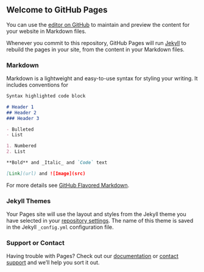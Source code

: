 ## Welcome to GitHub Pages

You can use the [editor on GitHub](https://github.com/KaiweiCheung/KaiweiCheung.github.io/edit/master/README.md) to maintain and preview the content for your website in Markdown files.

Whenever you commit to this repository, GitHub Pages will run [Jekyll](https://jekyllrb.com/) to rebuild the pages in your site, from the content in your Markdown files.

### Markdown

Markdown is a lightweight and easy-to-use syntax for styling your writing. It includes conventions for

```markdown
Syntax highlighted code block

# Header 1
## Header 2
### Header 3

- Bulleted
- List

1. Numbered
2. List

**Bold** and _Italic_ and `Code` text

[Link](url) and ![Image](src)
```

For more details see [GitHub Flavored Markdown](http://nbviewer.jupyter.org/urls/kaiweicheung.github.io/Kaiwei%20R9%20Correlation%20and%20Regression.ipynb).

### Jekyll Themes

Your Pages site will use the layout and styles from the Jekyll theme you have selected in your [repository settings](https://github.com/KaiweiCheung/KaiweiCheung.github.io/settings). The name of this theme is saved in the Jekyll `_config.yml` configuration file.

### Support or Contact

Having trouble with Pages? Check out our [documentation](https://help.github.com/categories/github-pages-basics/) or [contact support](https://github.com/contact) and we’ll help you sort it out.
